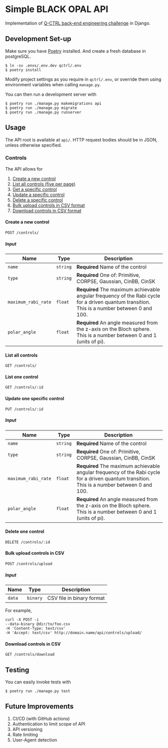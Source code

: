 # Simple BLACK OPAL API

Implementation of [Q-CTRL back-end engineering challenge](https://github.com/qctrl/back-end-challenge/) in Django.

## Development Set-up
Make sure you have [Poetry](https://python-poetry.org/) installed. And create a
fresh database in postgreSQL.

```console
$ ln -sv .envs/.env.dev qctrl/.env
$ poetry install
```

Modify project settings as you require in `qctrl/.env`, or override them using
environment variables when calling `manage.py`.

You can then run a development server with
```console
$ poetry run ./manage.py makemigrations api
$ poetry run ./manage.py migrate
$ poetry run ./manage.py runserver
```

## Usage
The API root is available at `api/`. HTTP request bodies should be in JSON,
unless otherwise specified.

### Controls
The API allows for

1. [Create a new control](#create-a-new-control)
1. [List all controls (five per page)](#list-all-controls)
1. [Get a specific control](#list-one-control)
1. [Update a specific control](#update-one-specific-control)
1. [Delete a specific control](#delete-one-control)
1. [Bulk upload controls in CSV format](#bulk-upload-controls-in-csv)
1. [Download controls in CSV format](#download-controls-in-csv)

#### Create a new control
```
POST /controls/
```

##### Input
Name | Type | Description
---- | ---- | -----------
`name` | `string` | **Required** Name of the control
`type` | `string` | **Required** One of: Primitive, CORPSE, Gaussian, CinBB, CinSK
`maximum_rabi_rate` | `float` | **Required** The maximum achievable angular frequency of the Rabi cycle for a driven quantum transition. This is a number between 0 and 100.
`polar_angle` | `float` | **Required** An angle measured from the z-axis on the Bloch sphere. This is a number between 0 and 1 (units of pi).

#### List all controls
```
GET /controls/
```

#### List one control
```
GET /controls/:id
```

#### Update one specific control
```
PUT /controls/:id
```

##### Input
Name | Type | Description
---- | ---- | -----------
`name` | `string` | **Required** Name of the control
`type` | `string` | **Required** One of: Primitive, CORPSE, Gaussian, CinBB, CinSK
`maximum_rabi_rate` | `float` | **Required** The maximum achievable angular frequency of the Rabi cycle for a driven quantum transition. This is a number between 0 and 100.
`polar_angle` | `float` | **Required** An angle measured from the z-axis on the Bloch sphere. This is a number between 0 and 1 (units of pi).

#### Delete one control
```
DELETE /controls/:id
```

#### Bulk upload controls in CSV
```
POST /controls/upload
```

##### Input
Name | Type | Description
-----|------|------------
`data` | `binary` | CSV file in binary format

For example,
```
curl -X POST -i
--data-binary @dir/to/foo.csv
-H 'Content-Type: text/csv'
-H 'Accept: text/csv' http://domain.name/api/controls/upload/
```

#### Download controls in CSV
```
GET /controls/download
```

## Testing
You can easily invoke tests with
```console
$ poetry run ./manage.py test
```

## Future Improvements
1. CI/CD (with GitHub actions)
1. Authentication to limit scope of API
1. API versioning
1. Rate limiting
1. User-Agent detection
